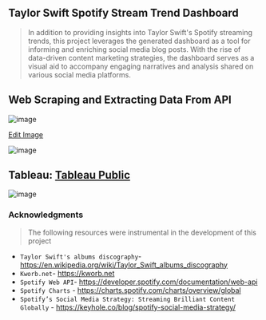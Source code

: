 ## Taylor Swift Spotify Stream Trend Dashboard
> In addition to providing insights into Taylor Swift's Spotify streaming trends, this project leverages the generated dashboard as a tool for informing and enriching social media blog posts. With the rise of data-driven content marketing strategies, the dashboard serves as a visual aid to accompany engaging narratives and analysis shared on various social media platforms.

## Web Scraping and Extracting Data From API

![image](https://github.com/khoaht312/spotify-stats/assets/69152064/5c7a914b-3f83-4da9-bd8a-121984d34239)

[Edit Image](https://www.canva.com/design/DAGB_Z2emZo/DVVSmDlkqE5-ExBj3F183Q/edit?utm_content=DAGB_Z2emZo&utm_campaign=designshare&utm_medium=link2&utm_source=sharebutton)

![image](https://github.com/khoaht312/spotify-stats/assets/69152064/627c7e84-0fc0-47ce-a873-7369d2f69829)


## Tableau:  [Tableau Public](https://public.tableau.com/app/profile/tedhwang007/viz/TaylorSwiftSpotifyDashboard_17125561936560/v1)
![image](https://github.com/khoaht312/spotify-stats/assets/69152064/104dd240-db1b-48dd-b02e-f5623b28af51)

### Acknowledgments
> The following resources were instrumental in the development of this project
- `Taylor Swift's albums discography`- https://en.wikipedia.org/wiki/Taylor_Swift_albums_discography
- `Kworb.net`- https://kworb.net 
- `Spotify Web API`- https://developer.spotify.com/documentation/web-api
- `Spotify Charts` - https://charts.spotify.com/charts/overview/global
- `Spotify’s Social Media Strategy: Streaming Brilliant Content Globally` - https://keyhole.co/blog/spotify-social-media-strategy/
